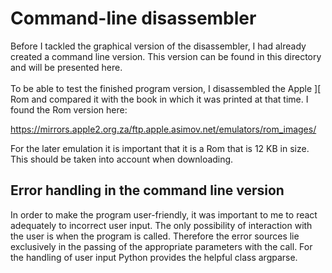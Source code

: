 # Command-line disassembler
Before I tackled the graphical version of the disassembler, I had already created a command line version. This version can be found in this directory and will be presented here.<br/><br/>
To be able to test the finished program version, I disassembled the Apple ][ Rom and compared it with the book in which it was printed at that time. I found the Rom version here:

https://mirrors.apple2.org.za/ftp.apple.asimov.net/emulators/rom_images/

For the later emulation it is important that it is a Rom that is 12 KB in size. This should be taken into account when downloading.

## Error handling in the command line version
In order to make the program user-friendly, it was important to me to react adequately to incorrect user input. The only possibility of interaction with the user is when the program is called. Therefore the error sources lie exclusively in the passing of the appropriate parameters with the call. For the handling of user input Python provides the helpful class argparse.

